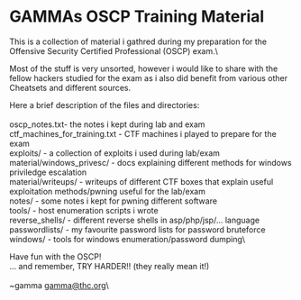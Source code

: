 # GAMMAs OSCP Training Material
This is a collection of material i gathred during my preparation for the Offensive Security Certified Professional (OSCP) exam.\

Most of the stuff is very unsorted, however i would like to share with the fellow hackers studied for the exam as i also did benefit from various other Cheatsets and different sources.

Here a brief description of the files and directories:\
\
oscp_notes.txt<tab><tab><tab>- the notes i kept during lab and exam\
ctf_machines_for_training.txt		- CTF machines i played to prepare for the exam\
exploits/				- a collection of exploits i used during lab/exam\
material/windows_privesc/		- docs explaining different methods for windows priviledge escalation\
material/writeups/			- writeups of different CTF boxes that explain useful exploitation methods/pwning useful for the lab/exam\
notes/					- some notes i kept for pwning different software\
tools/					- host enumeration scripts i wrote\
reverse_shells/				- different reverse shells in asp/php/jsp/... language\
passwordlists/				- my favourite password lists for password bruteforce\
windows/					- tools for windows enumeration/password dumping\


Have fun with the OSCP!\
... and remember, TRY HARDER!!  (they really mean it!)\
\
~gamma <gamma@thc.org>\

